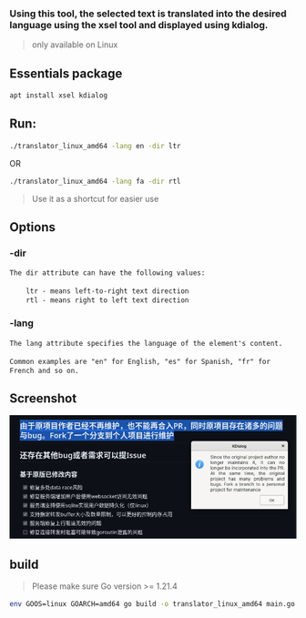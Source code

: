### Using this tool, the selected text is translated into the desired language using the xsel tool and displayed using kdialog.
> only available on Linux

## Essentials package
```bash
apt install xsel kdialog
```
## Run:
```bash
./translator_linux_amd64 -lang en -dir ltr
```
OR
```bash
./translator_linux_amd64 -lang fa -dir rtl
```
>  Use it as a shortcut for easier use

## Options
### -dir
```
The dir attribute can have the following values:

    ltr - means left-to-right text direction
    rtl - means right to left text direction
```

### -lang
```
The lang attribute specifies the language of the element's content.

Common examples are "en" for English, "es" for Spanish, "fr" for French and so on.
```
## Screenshot
![alt text](https://github.com/nopeEOF/translator/blob/main/image/example1.png?raw=true)
## build
> Please make sure Go version >= 1.21.4
```bash
env GOOS=linux GOARCH=amd64 go build -o translator_linux_amd64 main.go
```